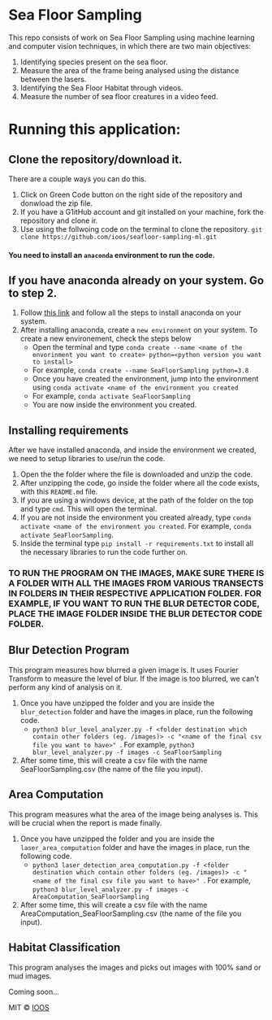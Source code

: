 # Sea Floor Sampling
This repo consists of work on Sea Floor Sampling using machine learning and computer vision techniques, in which there are two main objectives:

1. Identifying species present on the sea floor.
2. Measure the area of the frame being analysed using the distance between the lasers.
3. Identifying the Sea Floor Habitat through videos. 
4. Measure the number of sea floor creatures in a video feed.

# Running this application:

## Clone the repository/download it.

There are a couple ways you can do this.

1. Click on Green Code button on the right side of the repository and donwload the zip file.
2. If you have a G1itHub account and git installed on your machine, fork the repository and clone ir.
3. Use using the follwoing code on the terminal to clone the repository.
    ```git clone https://github.com/ioos/seafloor-sampling-ml.git```


#### You need to install an ```anaconda``` environment to run the code. 

## If you have anaconda already on your system. Go to step 2.

1. Follow [this link](https://docs.conda.io/projects/conda/en/latest/user-guide/install/windows.html) and follow all the steps to install anaconda on your system.
2. After installing anaconda, create a ```new environment``` on your system. To create a new environement, check the steps below 
    - Open the terminal and type ```conda create --name <name of the envorinment you want to create> python=<python version you want to install>```
    - For example, ```conda create --name SeaFloorSampling python=3.8```
    - Once you have created the environment, jump into the environment using ```conda activate <name of the environment you created```
    - For example, ```conda activate SeaFloorSampling```
    - You are now inside the environment you created.


## Installing requirements

After we have installed anaconda, and inside the environment we created, we need to setup libraries to use/run the code. 

1. Open the the folder where the file is downloaded and unzip the code.
2. After unzipping the code, go inside the folder where all the code exists, with this ```README.md``` file. 
2. If you are using a windows device, at the path of the folder on the top and type ```cmd```. This will open the terminal.
3. If you are not inside the environment you created already, type ```conda activate <name of the environment you created```. For example, ```conda activate SeaFloorSampling```.
4. Inside the terminal type ```pip install -r requirements.txt``` to install all the necessary libraries to run the code further on.

### TO RUN THE PROGRAM ON THE IMAGES, MAKE SURE THERE IS A FOLDER WITH ALL THE IMAGES FROM VARIOUS TRANSECTS IN FOLDERS IN THEIR RESPECTIVE APPLICATION FOLDER. FOR EXAMPLE, IF YOU WANT TO RUN THE BLUR DETECTOR CODE, PLACE THE IMAGE FOLDER INSIDE THE BLUR DETECTOR CODE FOLDER.   

## Blur Detection Program

This program measures how blurred a given image is. It uses Fourier Transform to measure the level of blur. If the image is too blurred, we can't perform any kind of analysis on it.

1.  Once you have unzipped the folder and you are inside the ```blur_detection``` folder and have the images in place, run the following code. 
    - ```python3 blur_level_analyzer.py -f <folder destination which contain other folders (eg. /images)> -c "<name of the final csv file you want to have>" ```. For example, ```python3 blur_level_analyzer.py -f images -c SeaFloorSampling```
2.  After some time, this will create a csv file with the name SeaFloorSampling.csv (the name of the file you input).

## Area Computation

This program measures what the area of the image being analyses is. This will be crucial when the report is made finally.

1.  Once you have unzipped the folder and you are inside the ```laser_area_computation``` folder and have the images in place, run the following code. 
    - ```python3 laser_detection_area_computation.py -f <folder destination which contain other folders (eg. /images)> -c "<name of the final csv file you want to have>" ```. For example, ```python3 blur_level_analyzer.py -f images -c AreaComputation_SeaFloorSampling```
2.  After some time, this will create a csv file with the name AreaComputation_SeaFloorSampling.csv (the name of the file you input).

## Habitat Classification

This program analyses the images and picks out images with 100% sand or mud images.

Coming soon...


MIT © [IOOS]()

